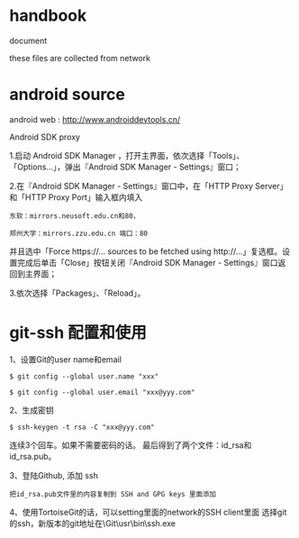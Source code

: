 # handbook
document

these files are collected from network


# android source
android web : http://www.androiddevtools.cn/

Android SDK proxy

1.启动 Android SDK Manager ，打开主界面，依次选择「Tools」、「Options...」，弹出『Android SDK Manager - Settings』窗口；

2.在『Android SDK Manager - Settings』窗口中，在「HTTP Proxy Server」和「HTTP Proxy Port」输入框内填入

	东软：mirrors.neusoft.edu.cn和80，
	
	郑州大学：mirrors.zzu.edu.cn 端口：80
	
并且选中「Force https://... sources to be fetched using http://...」复选框。设置完成后单击「Close」按钮关闭『Android SDK Manager - Settings』窗口返回到主界面；

3.依次选择「Packages」、「Reload」。

# git-ssh 配置和使用
1、设置Git的user name和email

    $ git config --global user.name "xxx"
	
    $ git config --global user.email "xxx@yyy.com"

2、生成密钥

    $ ssh-keygen -t rsa -C "xxx@yyy.com"
连续3个回车。如果不需要密码的话。
最后得到了两个文件：id_rsa和id_rsa.pub。

3、登陆Github, 添加 ssh 

    把id_rsa.pub文件里的内容复制到 SSH and GPG keys 里面添加

4、使用TortoiseGit的话，可以setting里面的network的SSH client里面
选择git的ssh，新版本的git地址在\Git\usr\bin\ssh.exe
